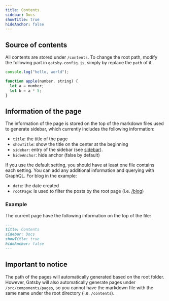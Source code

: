 ```yaml
---
title: Contents
sidebar: Docs
showTitle: true
hideAnchor: false
---
```

## Source of contents

  All contents are stored under `/contents`. To change the root path, modify the following part in `gatsby-config.js`, simply by replace the `path` of it.

  ```javascript
  console.log("hello, world");

  function apple(number, string) {
    let a = number;
    let b = a * 5;
  }
  ```

## Information of the page

The information of the page is stored on the top of the markdown files used to generate sidebar, which currently includes the following information:

* `title`: the title of the page
* `showTitle`: show the title on the center at the beginning
* `sidebar`: entry of the sidebar (see [sidebar](/docs/guide/sidebar)).
* `hideAnchor`: hide anchor (false by default)

If you use the default setting, you should have at least one file contains each setting. You can add any additional information and querying with GraphQL. For blog in the example:

* `date`: the date created
* `rootPage`: is used to filter the posts by the root page (i.e. [/blog](/blog))

### Example

The current page have the following information on the top of the file:

```markdown
---
title: Contents
sidebar: Docs
showTitle: true
hideAnchor: false
---
```

## Important to notice

The path of the pages will automatically generated based on the root folder. However, Gatsby will also automatically generate pages under `/src/components/pages`, so you cannot have the markdown file with the same name under the root directory (i.e. `/contents`).
